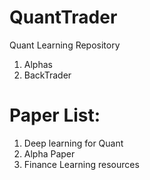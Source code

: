 # QuantTrader
Quant Learning Repository

1. Alphas
2. BackTrader


# Paper List:

1. Deep learning for Quant
2. Alpha Paper
3. Finance Learning resources
